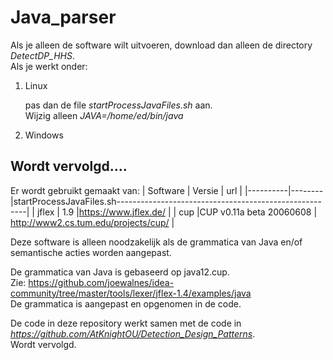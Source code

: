 # Java_parser

Als je alleen de software wilt uitvoeren, download dan alleen de directory 
*DetectDP_HHS*.
\
Als je werkt onder:
1. Linux 
   
   pas dan de file *startProcessJavaFiles.sh* aan.
   \
   Wijzig alleen  *JAVA=/home/ed/bin/java*
2. Windows



## Wordt vervolgd....

Er wordt gebruikt gemaakt van:
| Software | Versie | url                                                   |
|----------|--------|startProcessJavaFiles.sh-------------------------------------------------------|
| jflex    | 1.9    |https://www.jflex.de/                                  |
| cup      |CUP v0.11a beta 20060608 | http://www2.cs.tum.edu/projects/cup/ |


Deze software is alleen noodzakelijk als de grammatica van Java en/of semantische acties worden aangepast.

De grammatica van Java is gebaseerd op java12.cup.                                  
Zie: https://github.com/joewalnes/idea-community/tree/master/tools/lexer/jflex-1.4/examples/java
\
De grammatica is aangepast en opgenomen in de code.

De code in deze repository werkt samen met de code in 
\
*https://github.com/AtKnightOU/Detection_Design_Patterns*.
\
Wordt vervolgd.

